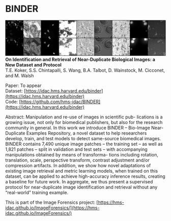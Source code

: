 # BINDER

![train](figures/train.png)
**On Identification and Retrieval of Near-Duplicate Biological Images: a New Dataset and Protocol**<br>
T.E. Koker, S.S. Chintapalli, S. Wang, B.A. Talbot, D. Wainstock, M. Cicconet, and M. Walsh

Paper: To appear<br>
Dataset: [https://idac.hms.harvard.edu/binder](https://idac.hms.harvard.edu/binder)<br>
Code: [https://github.com/hms-idac/BINDER](https://idac.hms.harvard.edu/binder)<br>

Abstract: Manipulation and re-use of images in scientific pub- lications is a growing issue, not only for biomedical publishers, but also for the research community in general. In this work we introduce BINDER – Bio-Image Near-Duplicate Examples Repository, a novel dataset to help researchers develop, train, and test models to detect same-source biomedical images. BINDER contains 7,490 unique image patches – the training set – as well as 1,821 patches – split in validation and test sets – with accompanying manipulations obtained by means of transforma- tions including rotation, translation, scale, perspective transform, contrast adjustment and/or compression artifacts. In addition, we show how novel adaptations of existing image retrieval and metric learning models, when trained on this dataset, can be applied to achieve high-accuracy inference results, creating a baseline for future work. In aggregate, we thus present a supervised protocol for near-duplicate image identification and retrieval without any “real-world” training example.

This is part of the Image Forensics project: [https://hms-idac.github.io/ImageForensics/](https://hms-idac.github.io/ImageForensics/)
